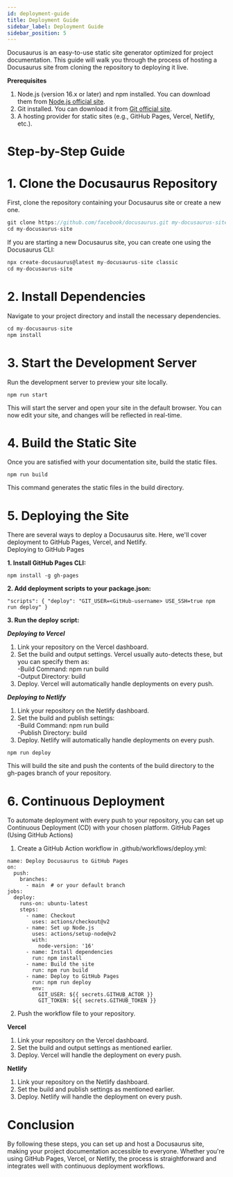 ```yaml
---
id: deployment-guide
title: Deployment Guide
sidebar_label: Deployment Guide
sidebar_position: 5
---
```


Docusaurus is an easy-to-use static site generator optimized for project documentation. This guide will walk you through the process of hosting a Docusaurus site from cloning the repository to deploying it live.

**Prerequisites**
 1.	 Node.js (version 16.x or later) and npm installed. You can download them from [Node.js official site](https://nodejs.org/en).
 2.  Git installed. You can download it from [Git official site](https://www.git-scm.com).
 3.  A hosting provider for static sites (e.g., GitHub Pages, Vercel, Netlify, etc.).

# Step-by-Step Guide

# 1. Clone the Docusaurus Repository  
First, clone the repository containing your Docusaurus site or create a new one.

```js
git clone https://github.com/facebook/docusaurus.git my-docusaurus-site
cd my-docusaurus-site
```

If you are starting a new Docusaurus site, you can create one using the Docusaurus CLI:
```js
npx create-docusaurus@latest my-docusaurus-site classic   
cd my-docusaurus-site 
```

# 2. Install Dependencies

Navigate to your project directory and install the necessary dependencies.
```js
cd my-docusaurus-site 
npm install 
```

# 3. Start the Development Server

Run the development server to preview your site locally.
```
npm run start 
```
This will start the server and open your site in the default browser. You can now edit your site, and changes will be reflected in real-time.

# 4. Build the Static Site

Once you are satisfied with your documentation site, build the static files.
```
npm run build 
```
This command generates the static files in the build directory.

# 5. Deploying the Site

There are several ways to deploy a Docusaurus site. Here, we'll cover deployment to GitHub Pages, Vercel, and Netlify.  
Deploying to GitHub Pages

**1.	Install GitHub Pages CLI:**
```
npm install -g gh-pages 
```
**2.	Add deployment scripts to your package.json:**
```
"scripts": { "deploy": "GIT_USER=<GitHub-username> USE_SSH=true npm run deploy" } 
```
**3.	Run the deploy script:**

***Deploying to Vercel***
1.	Link your repository on the Vercel dashboard.
2.	Set the build and output settings. Vercel usually auto-detects these, but you can specify them as:  
-Build Command: npm run build  
-Output Directory: build
3.	Deploy. Vercel will automatically handle deployments on every push.

***Deploying to Netlify***
1.	Link your repository on the Netlify dashboard.
2.	Set the build and publish settings:  
-Build Command: npm run build  
-Publish Directory: build
3.	Deploy. Netlify will automatically handle deployments on every push.
```
npm run deploy 
```
This will build the site and push the contents of the build directory to the gh-pages branch of your repository.

# 6. Continuous Deployment
To automate deployment with every push to your repository, you can set up Continuous Deployment (CD) with your chosen platform.
GitHub Pages (Using GitHub Actions)

1.	Create a GitHub Action workflow in .github/workflows/deploy.yml:
```
name: Deploy Docusaurus to GitHub Pages
on:
  push:
    branches:
      - main  # or your default branch
jobs:
  deploy:
    runs-on: ubuntu-latest
    steps:
      - name: Checkout
        uses: actions/checkout@v2
      - name: Set up Node.js
        uses: actions/setup-node@v2
        with:
          node-version: '16'
      - name: Install dependencies
        run: npm install
      - name: Build the site
        run: npm run build
      - name: Deploy to GitHub Pages
        run: npm run deploy
        env:
          GIT_USER: ${{ secrets.GITHUB_ACTOR }}
          GIT_TOKEN: ${{ secrets.GITHUB_TOKEN }}
```

2.	Push the workflow file to your repository.

**Vercel**
1.	Link your repository on the Vercel dashboard.
2.	Set the build and output settings as mentioned earlier.
3.	Deploy. Vercel will handle the deployment on every push.

**Netlify**
1.	Link your repository on the Netlify dashboard.
2.	Set the build and publish settings as mentioned earlier.
3.	Deploy. Netlify will handle the deployment on every push.

# Conclusion
By following these steps, you can set up and host a Docusaurus site, making your project documentation accessible to everyone. Whether you're using GitHub Pages, Vercel, or Netlify, the process is straightforward and integrates well with continuous deployment workflows.

